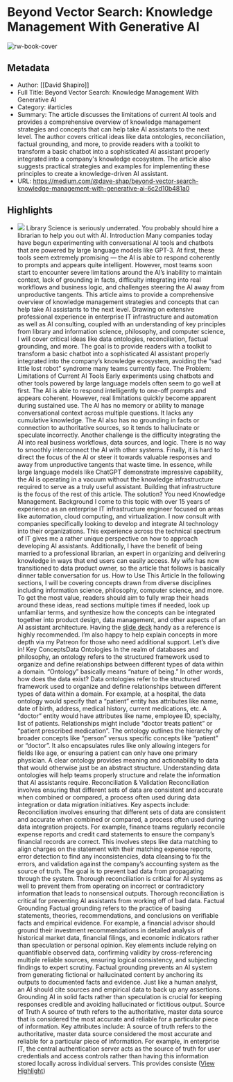 # Beyond Vector Search: Knowledge Management With Generative AI

![rw-book-cover](https://miro.medium.com/v2/resize:fit:1200/0*aT92XefvMU3jlmsl.png)

## Metadata
- Author: [[David Shapiro]]
- Full Title: Beyond Vector Search: Knowledge Management With Generative AI
- Category: #articles
- Summary: The article discusses the limitations of current AI tools and provides a comprehensive overview of knowledge management strategies and concepts that can help take AI assistants to the next level. The author covers critical ideas like data ontologies, reconciliation, factual grounding, and more, to provide readers with a toolkit to transform a basic chatbot into a sophisticated AI assistant properly integrated into a company's knowledge ecosystem. The article also suggests practical strategies and examples for implementing these principles to create a knowledge-driven AI assistant.
- URL: https://medium.com/@dave-shap/beyond-vector-search-knowledge-management-with-generative-ai-6c2d10b481a0

## Highlights
- ![](https://miro.medium.com/v2/resize:fit:700/0*aT92XefvMU3jlmsl.png)
  Library Science is seriously underrated. You probably should hire a librarian to help you out with AI.
  Introduction
  Many companies today have begun experimenting with conversational AI tools and chatbots that are powered by large language models like GPT-3. At first, these tools seem extremely promising — the AI is able to respond coherently to prompts and appears quite intelligent. However, most teams soon start to encounter severe limitations around the AI’s inability to maintain context, lack of grounding in facts, difficulty integrating into real workflows and business logic, and challenges steering the AI away from unproductive tangents.
  This article aims to provide a comprehensive overview of knowledge management strategies and concepts that can help take AI assistants to the next level. Drawing on extensive professional experience in enterprise IT infrastructure and automation as well as AI consulting, coupled with an understanding of key principles from library and information science, philosophy, and computer science, I will cover critical ideas like data ontologies, reconciliation, factual grounding, and more. The goal is to provide readers with a toolkit to transform a basic chatbot into a sophisticated AI assistant properly integrated into the company’s knowledge ecosystem, avoiding the “sad little lost robot” syndrome many teams currently face.
  The Problem: Limitations of Current AI Tools
  Early experiments using chatbots and other tools powered by large language models often seem to go well at first. The AI is able to respond intelligently to one-off prompts and appears coherent. However, real limitations quickly become apparent during sustained use.
  The AI has no memory or ability to manage conversational context across multiple questions. It lacks any cumulative knowledge. The AI also has no grounding in facts or connection to authoritative sources, so it tends to hallucinate or speculate incorrectly. Another challenge is the difficulty integrating the AI into real business workflows, data sources, and logic. There is no way to smoothly interconnect the AI with other systems. Finally, it is hard to direct the focus of the AI or steer it towards valuable responses and away from unproductive tangents that waste time.
  In essence, while large language models like ChatGPT demonstrate impressive capability, the AI is operating in a vacuum without the knowledge infrastructure required to serve as a truly useful assistant. Building that infrastructure is the focus of the rest of this article.
  The solution? You need Knowledge Management.
  Background
  I come to this topic with over 15 years of experience as an enterprise IT infrastructure engineer focused on areas like automation, cloud computing, and virtualization. I now consult with companies specifically looking to develop and integrate AI technology into their organizations. This experience across the technical spectrum of IT gives me a rather unique perspective on how to approach developing AI assistants. Additionally, I have the benefit of being married to a professional librarian, an expert in organizing and delivering knowledge in ways that end users can easily access.
  My wife has now transitioned to data product owner, so the article that follows is basically dinner table conversation for us.
  How to Use This Article
  In the following sections, I will be covering concepts drawn from diverse disciplines including information science, philosophy, computer science, and more. To get the most value, readers should aim to fully wrap their heads around these ideas, read sections multiple times if needed, look up unfamiliar terms, and synthesize how the concepts can be integrated together into product design, data management, and other aspects of an AI assistant architecture. Having the [slide deck](https://github.com/daveshap/YouTube_Slide_Decks/blob/main/Business%20and%20Product/Knowledge%20Management.pdf) handy as a reference is highly recommended. I’m also happy to help explain concepts in more depth via my Patreon for those who need additional support. Let’s dive in!
  Key ConceptsData Ontologies
  In the realm of databases and philosophy, an ontology refers to the structured framework used to organize and define relationships between different types of data within a domain. “Ontology” basically means “nature of being.” In other words, how does the data exist?
  Data ontologies refer to the structured framework used to organize and define relationships between different types of data within a domain. For example, at a hospital, the data ontology would specify that a “patient” entity has attributes like name, date of birth, address, medical history, current medications, etc. A “doctor” entity would have attributes like name, employee ID, specialty, list of patients. Relationships might include “doctor treats patient” or “patient prescribed medication”. The ontology outlines the hierarchy of broader concepts like “person” versus specific concepts like “patient” or “doctor”. It also encapsulates rules like only allowing integers for fields like age, or ensuring a patient can only have one primary physician. A clear ontology provides meaning and actionability to data that would otherwise just be an abstract structure.
  Understanding data ontologies will help teams properly structure and relate the information that AI assistants require.
  Reconciliation & Validation
  Reconciliation involves ensuring that different sets of data are consistent and accurate when combined or compared, a process often used during data integration or data migration initiatives. Key aspects include:
  Reconciliation involves ensuring that different sets of data are consistent and accurate when combined or compared, a process often used during data integration projects. For example, finance teams regularly reconcile expense reports and credit card statements to ensure the company’s financial records are correct. This involves steps like data matching to align charges on the statement with their matching expense reports, error detection to find any inconsistencies, data cleansing to fix the errors, and validation against the company’s accounting system as the source of truth. The goal is to prevent bad data from propagating through the system. Thorough reconciliation is critical for AI systems as well to prevent them from operating on incorrect or contradictory information that leads to nonsensical outputs.
  Thorough reconciliation is critical for preventing AI assistants from working off of bad data.
  Factual Grounding
  Factual grounding refers to the practice of basing statements, theories, recommendations, and conclusions on verifiable facts and empirical evidence. For example, a financial advisor should ground their investment recommendations in detailed analysis of historical market data, financial filings, and economic indicators rather than speculation or personal opinion. Key elements include relying on quantifiable observed data, confirming validity by cross-referencing multiple reliable sources, ensuring logical consistency, and subjecting findings to expert scrutiny. Factual grounding prevents an AI system from generating fictional or hallucinated content by anchoring its outputs to documented facts and evidence. Just like a human analyst, an AI should cite sources and empirical data to back up any assertions.
  Grounding AI in solid facts rather than speculation is crucial for keeping responses credible and avoiding hallucinated or fictitious output.
  Source of Truth
  A source of truth refers to the authoritative, master data source that is considered the most accurate and reliable for a particular piece of information. Key attributes include:
  A source of truth refers to the authoritative, master data source considered the most accurate and reliable for a particular piece of information. For example, in enterprise IT, the central authentication server acts as the source of truth for user credentials and access controls rather than having this information stored locally across individual servers. This provides consiste ([View Highlight](https://read.readwise.io/read/01heqyw1v6hcteymgcjp7n81r3))

